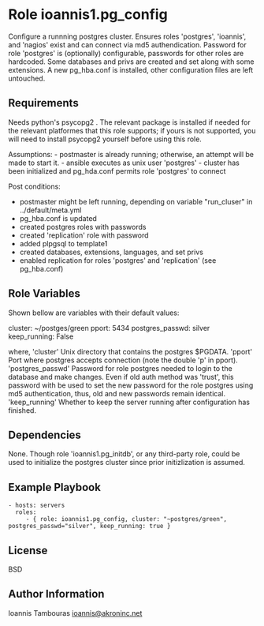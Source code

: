 Role ioannis1.pg_config
=========

Configure a runnning postgres cluster. Ensures roles 'postgres', 'ioannis', and 'nagios' exist and can connect via md5 authendication. Password for  role 'postgres' is (optionally) configurable, passwords for other roles are hardcoded. Some databases and privs are created and set along with some extensions.  A new pg_hba.conf is installed, other configuration files are left untouched. 


Requirements
------------
 Needs python's psycopg2 . The relevant package is installed if needed for the relevant platformes that this
role supports; if yours is not supported, you will need to install psycopg2 yourself before using this role.

 Assumptions:
    - postmaster is already running; otherwise, an attempt will be  made to start it.
    - ansible executes as unix user 'postgres'
    - cluster has been initialized and pg_hda.conf permits role 'postgres' to connect

 Post conditions:
   - postmaster might be left running, depending on variable  "run_cluser" in ../default/meta.yml
   - pg_hba.conf is updated
   - created postgres roles with passwords
   - created 'replication' role with password
   - added plpgsql to template1
   - created  databases, extensions, languages, and set privs
   - enabled replication for roles 'postgres' and 'replication' (see pg_hba.conf)


Role Variables
--------------

Shown bellow are variables with their default values:

cluster:             ~/postges/green
pport:               5434
postgres_passwd:     silver
keep_running:        False

where,
'cluster'           Unix directory that contains the postgres $PGDATA. 
'pport'             Port where postgres accepts connection (note the double 'p' in pport).
'postgres_passwd'   Password for role postgres needed to login to the database and make changes. Even
                    if old auth method was 'trust', this password with be used to set the new
                    password for the role postgres using md5 authentication, thus, old and new passwords 
                    remain identical.
'keep_running'      Whether to keep the server running after configuration has finished. 



Dependencies
------------

None. Though role 'ioannis1.pg_initdb', or any third-party role,  could be used to initialize the postgres cluster 
since prior initizlization is assumed.

Example Playbook
----------------

    - hosts: servers
      roles:
         - { role: ioannis1.pg_config, cluster: "~postgres/green", postgres_passwd="silver", keep_running: true }


License
-------

BSD

Author Information
------------------
Ioannis Tambouras <ioannis@akroninc.net>

